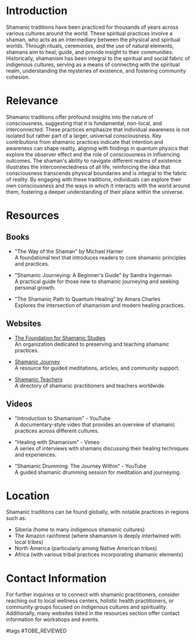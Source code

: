 # Introduction

Shamanic traditions have been practiced for thousands of years across various cultures around the world. These spiritual practices involve a shaman, who acts as an intermediary between the physical and spiritual worlds. Through rituals, ceremonies, and the use of natural elements, shamans aim to heal, guide, and provide insight to their communities. Historically, shamanism has been integral to the spiritual and social fabric of indigenous cultures, serving as a means of connecting with the spiritual realm, understanding the mysteries of existence, and fostering community cohesion.

# Relevance

Shamanic traditions offer profound insights into the nature of consciousness, suggesting that it is fundamental, non-local, and interconnected. These practices emphasize that individual awareness is not isolated but rather part of a larger, universal consciousness. Key contributions from shamanic practices indicate that intention and awareness can shape reality, aligning with findings in quantum physics that explore the observer effect and the role of consciousness in influencing outcomes. The shaman's ability to navigate different realms of existence illustrates the interconnectedness of all life, reinforcing the idea that consciousness transcends physical boundaries and is integral to the fabric of reality. By engaging with these traditions, individuals can explore their own consciousness and the ways in which it interacts with the world around them, fostering a deeper understanding of their place within the universe.

# Resources

## Books

- "The Way of the Shaman" by Michael Harner  
  A foundational text that introduces readers to core shamanic principles and practices.

- "Shamanic Journeying: A Beginner's Guide" by Sandra Ingerman  
  A practical guide for those new to shamanic journeying and seeking personal growth.

- "The Shamanic Path to Quantum Healing" by Amara Charles  
  Explores the intersection of shamanism and modern healing practices.

## Websites

- [The Foundation for Shamanic Studies](https://www.shamanism.org)  
  An organization dedicated to preserving and teaching shamanic practices.

- [Shamanic Journey](https://www.shamanicjourney.com)  
  A resource for guided meditations, articles, and community support.

- [Shamanic Teachers](https://www.shamanicteachers.com)  
  A directory of shamanic practitioners and teachers worldwide.

## Videos

- "Introduction to Shamanism" - YouTube  
  A documentary-style video that provides an overview of shamanic practices across different cultures.

- "Healing with Shamanism" - Vimeo  
  A series of interviews with shamans discussing their healing techniques and experiences.

- "Shamanic Drumming: The Journey Within" - YouTube  
  A guided shamanic drumming session for meditation and journeying.

# Location

Shamanic traditions can be found globally, with notable practices in regions such as:

- Siberia (home to many indigenous shamanic cultures)
- The Amazon rainforest (where shamanism is deeply intertwined with local tribes)
- North America (particularly among Native American tribes)
- Africa (with various tribal practices incorporating shamanic elements)

# Contact Information

For further inquiries or to connect with shamanic practitioners, consider reaching out to local wellness centers, holistic health practitioners, or community groups focused on indigenous cultures and spirituality. Additionally, many websites listed in the resources section offer contact information for workshops and events.

#tags 
#TOBE_REVIEWED
